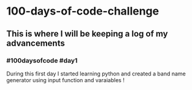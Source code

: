 # 100-days-of-code-challenge

## This is where I will be keeping a log of my advancements

### #100daysofcode #day1

During this first day I started learning python and created a band name generator using input function and varaiables !